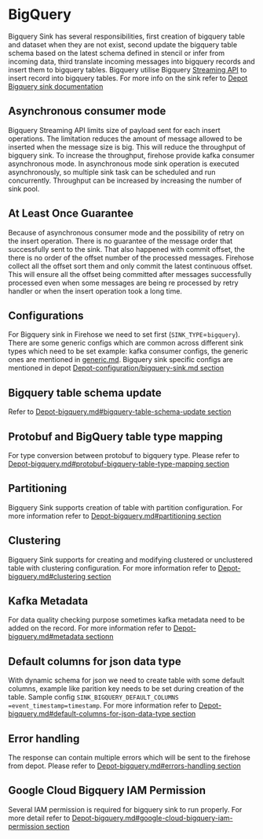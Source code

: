 # BigQuery

Bigquery Sink has several responsibilities, first creation of bigquery table and dataset when they are not exist, second update the bigquery table schema based on the latest schema defined in stencil or infer from incoming data, third translate incoming messages into bigquery records and insert them to bigquery tables.
Bigquery utilise Bigquery [Streaming API](https://cloud.google.com/bigquery/streaming-data-into-bigquery) to insert record into bigquery tables. For more info on the sink refer to [Depot Bigquery sink documentation](https://github.com/raystack/depot/blob/main/docs/sinks/bigquery.md)

## Asynchronous consumer mode

Bigquery Streaming API limits size of payload sent for each insert operations. The limitation reduces the amount of message allowed to be inserted when the message size is big.
This will reduce the throughput of bigquery sink. To increase the throughput, firehose provide kafka consumer asynchronous mode.
In asynchronous mode sink operation is executed asynchronously, so multiple sink task can be scheduled and run concurrently.
Throughput can be increased by increasing the number of sink pool.

## At Least Once Guarantee

Because of asynchronous consumer mode and the possibility of retry on the insert operation. There is no guarantee of the message order that successfully sent to the sink.
That also happened with commit offset, the there is no order of the offset number of the processed messages.
Firehose collect all the offset sort them and only commit the latest continuous offset.
This will ensure all the offset being committed after messages successfully processed even when some messages are being re processed by retry handler or when the insert operation took a long time.

## Configurations

For Bigquery sink in Firehose we need to set first \(`SINK_TYPE`=`bigquery`\). There are some generic configs which are common across different sink types which need to be set example: kafka consumer configs, the generic ones are mentioned in [generic.md](../advance/generic.md). Bigquery sink specific configs are mentioned in depot [Depot-configuration/bigquery-sink.md section](https://github.com/raystack/depot/blob/main/docs/reference/configuration/bigquery-sink.md)

## Bigquery table schema update

Refer to [Depot-bigquery.md#bigquery-table-schema-update section](https://github.com/raystack/depot/blob/main/docs/sinks/bigquery.md#bigquery-table-schema-update)

## Protobuf and BigQuery table type mapping

For type conversion between protobuf to bigquery type. Please refer to
[Depot-bigquery.md#protobuf-bigquery-table-type-mapping section](https://github.com/raystack/depot/blob/main/docs/sinks/bigquery.md#protobuf---bigquery-table-type-mapping)

## Partitioning

Bigquery Sink supports creation of table with partition configuration.
For more information refer to [Depot-bigquery.md#partitioning section](https://github.com/raystack/depot/blob/main/docs/sinks/bigquery.md#partitioning)

## Clustering

Bigquery Sink supports for creating and modifying clustered or unclustered table with clustering configuration.
For more information refer to [Depot-bigquery.md#clustering section](https://github.com/raystack/depot/blob/main/docs/sinks/bigquery.md#clustering)

## Kafka Metadata

For data quality checking purpose sometimes kafka metadata need to be added on the record. For more information refer to [Depot-bigquery.md#metadata sectionn](https://github.com/raystack/depot/blob/main/docs/sinks/bigquery.md#metadata)

## Default columns for json data type

With dynamic schema for json we need to create table with some default columns, example like parition key needs to be set during creation of the table. Sample config `SINK_BIGQUERY_DEFAULT_COLUMNS =event_timestamp=timestamp`. For more information refer to [Depot-bigquery.md#default-columns-for-json-data-type section](https://github.com/raystack/depot/blob/main/docs/sinks/bigquery.md#default-columns-for-json-data-type)

## Error handling

The response can contain multiple errors which will be sent to the firehose from depot. Please refer to [Depot-bigquery.md#errors-handling section](https://github.com/raystack/depot/blob/main/docs/sinks/bigquery.md#errors-handling)

## Google Cloud Bigquery IAM Permission

Several IAM permission is required for bigquery sink to run properly. For more detail refer to [Depot-bigquery.md#google-cloud-bigquery-iam-permission section](https://github.com/raystack/depot/blob/main/docs/sinks/bigquery.md#google-cloud-bigquery-iam-permission)
